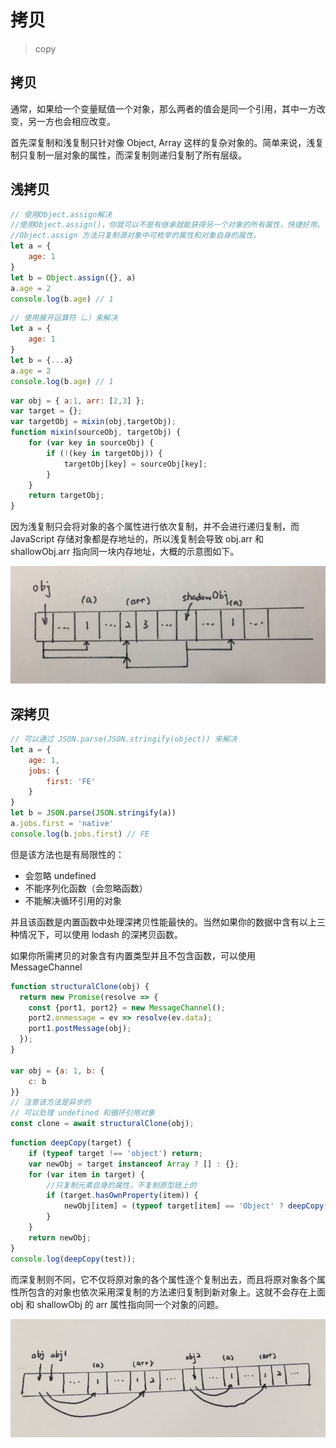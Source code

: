 # 拷贝
> copy

## 拷贝
通常，如果给一个变量赋值一个对象，那么两者的值会是同一个引用，其中一方改变，另一方也会相应改变。

首先深复制和浅复制只针对像 Object, Array 这样的复杂对象的。简单来说，浅复制只复制一层对象的属性，而深复制则递归复制了所有层级。

## 浅拷贝
```js
// 使用Object.assign解决
//使用Object.assign()，你就可以不是有继承就能获得另一个对象的所有属性，快捷好用。 
//Object.assign 方法只复制源对象中可枚举的属性和对象自身的属性。
let a = {
    age: 1
}
let b = Object.assign({}, a)
a.age = 2
console.log(b.age) // 1
```
```js
// 使用展开运算符（…）来解决
let a = {
    age: 1
}
let b = {...a}
a.age = 2
console.log(b.age) // 1
```
```js
var obj = { a:1, arr: [2,3] };
var target = {};
var targetObj = mixin(obj,targetObj);
function mixin(sourceObj, targetObj) {
    for (var key in sourceObj) {
        if (!(key in targetObj)) {
            targetObj[key] = sourceObj[key];
        }
    }
    return targetObj;
}
```

因为浅复制只会将对象的各个属性进行依次复制，并不会进行递归复制，而 JavaScript 存储对象都是存地址的，所以浅复制会导致 obj.arr 和 shallowObj.arr 指向同一块内存地址，大概的示意图如下。

![alt](./imgs/copy-1.png)

## 深拷贝
```js
// 可以通过 JSON.parse(JSON.stringify(object)) 来解决
let a = {
    age: 1,
    jobs: {
        first: 'FE'
    }
}
let b = JSON.parse(JSON.stringify(a))
a.jobs.first = 'native'
console.log(b.jobs.first) // FE
```
但是该方法也是有局限性的：

* 会忽略 undefined
* 不能序列化函数（会忽略函数）
* 不能解决循环引用的对象

并且该函数是内置函数中处理深拷贝性能最快的。当然如果你的数据中含有以上三种情况下，可以使用 lodash 的深拷贝函数。

如果你所需拷贝的对象含有内置类型并且不包含函数，可以使用 MessageChannel
```js
function structuralClone(obj) {
  return new Promise(resolve => {
    const {port1, port2} = new MessageChannel();
    port2.onmessage = ev => resolve(ev.data);
    port1.postMessage(obj);
  });
}

var obj = {a: 1, b: {
    c: b
}}
// 注意该方法是异步的
// 可以处理 undefined 和循环引用对象
const clone = await structuralClone(obj);
```

```js
function deepCopy(target) {
    if (typeof target !== 'object') return;
    var newObj = target instanceof Array ? [] : {};
    for (var item in target) {
        //只复制元素自身的属性，不复制原型链上的
        if (target.hasOwnProperty(item)) {
            newObj[item] = (typeof target[item] == 'Object' ? deepCopy(target[item]) : target[item]);
        }
    }
    return newObj;
}
console.log(deepCopy(test));
```
而深复制则不同，它不仅将原对象的各个属性逐个复制出去，而且将原对象各个属性所包含的对象也依次采用深复制的方法递归复制到新对象上。这就不会存在上面 obj 和 shallowObj 的 arr 属性指向同一个对象的问题。 

![alt](./imgs/copy-2.png)